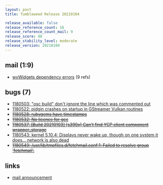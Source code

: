 ```yaml
---
layout: post
title: Tumbleweed Release 20210104

release_available: false
release_reference_count: 16
release_reference_count_mail: 9
release_score: 88
release_stability_level: moderate
release_version: 20210104
---
```


## mail (1:9)

- [wxWidgets dependency errors](https://lists.opensuse.org/archives/list/factory@lists.opensuse.org/thread/XAJ43MMRLA2BN2QOB6VKSMT5Y35CUUZI) (9 refs)

## bugs (7)

<!--more-->

- [1180503: "osc build" don't ignore the line which was commented out](https://bugzilla.opensuse.org/show_bug.cgi?id=1180503)
- [1180522: pidgin crashes on startup in GStreamer Vulkan routines](https://bugzilla.opensuse.org/show_bug.cgi?id=1180522)
- ~~[1180528: rubygems have timestamps](https://bugzilla.opensuse.org/show_bug.cgi?id=1180528)~~
- ~~[1180532: No licence for gcc](https://bugzilla.opensuse.org/show_bug.cgi?id=1180532)~~
- ~~[1180537: \[Build 20210103\] \[s390x\] Can't find YCP client component wrapper_storage](https://bugzilla.opensuse.org/show_bug.cgi?id=1180537)~~
- [1180543: kernel 5.10.4: Displays never wake up, though on one system it does... network is also dead](https://bugzilla.opensuse.org/show_bug.cgi?id=1180543)
- ~~[1180549: /usr/lib/tmpfiles.d/fetchmail.conf:1: Failed to resolve group 'fetchmail'.](https://bugzilla.opensuse.org/show_bug.cgi?id=1180549)~~



## links

- [mail announcement](https://lists.opensuse.org/archives/list/factory@lists.opensuse.org/thread/5FIYSKTTYI2EPK6UXOYTEZ5YNRECYLW6)
